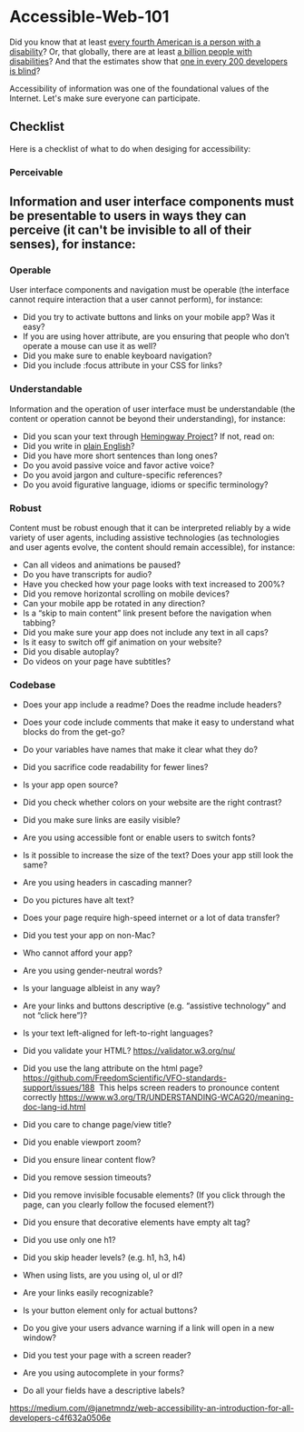 # Accessible-Web-101

Did you know that at least [every fourth American is a person with a disability](https://www.cdc.gov/media/releases/2018/p0816-disability.html)? Or, that globally, there are at least [a billion people with disabilities](https://www.worldbank.org/en/topic/disability)? And that the estimates show that [one in every 200 developers is blind](https://www.freecodecamp.org/news/73-of-programmers-are-web-developers-and-other-insights-from-stack-overflows-massive-2017-survey-89a13b11e370/)?

Accessibility of information was one of the foundational values of the Internet. Let's make sure everyone can participate.

## Checklist

Here is a checklist of what to do when desiging for accessibility:


### Perceivable
Information and user interface components must be presentable to users in ways they can perceive (it can't be invisible to all of their senses), for instance:
- 

### Operable
User interface components and navigation must be operable (the interface cannot require interaction that a user cannot perform), for instance:
- Did you try to activate buttons and links on your mobile app? Was it easy?
- If you are using hover attribute, are you ensuring that people who don’t operate a mouse can use it as well?
- Did you make sure to enable keyboard navigation?
- Did you include :focus attribute in your CSS for links?


### Understandable
Information and the operation of user interface must be understandable (the content or operation cannot be beyond their understanding), for instance:
- Did you scan your text through [Hemingway Project](http://www.hemingwayapp.com/)?
If not, read on:
- Did you write in [plain English](https://en.wikipedia.org/wiki/Plain_English)?
- Did you have more short sentences than long ones?
- Do you avoid passive voice and favor active voice?
- Do you avoid jargon and culture-specific references?
- Do you avoid figurative language, idioms or specific terminology?

### Robust 
Content must be robust enough that it can be interpreted reliably by a wide variety of user agents, including assistive technologies (as technologies and user agents evolve, the content should remain accessible), for instance:

- Can all videos and animations be paused?
- Do you have transcripts for audio?
- Have you checked how your page looks with text increased to 200%?
- Did you remove horizontal scrolling on mobile devices?
- Can your mobile app be rotated in any direction?
- Is a “skip to main content” link present before the navigation when tabbing?
- Did you make sure your app does not include any text in all caps?
- Is it easy to switch off gif animation on your website?
- Did you disable autoplay?
- Do videos on your page have subtitles?

### Codebase
- Does your app include a readme? Does the readme include headers?
- Does your code include comments that make it easy to understand what blocks do from the get-go?
- Do your variables have names that make it clear what they do?
- Did you sacrifice code readability for fewer lines?
- Is your app open source?


- Did you check whether colors on your website are the right contrast?
- Did you make sure links are easily visible?
- Are you using accessible font or enable users to switch fonts?
- Is it possible to increase the size of the text? Does your app still look the same?
- Are you using headers in cascading manner?
- Do you pictures have alt text?

- Does your page require high-speed internet or a lot of data transfer?
- Did you test your app on non-Mac?
- Who cannot afford your app?
- Are you using gender-neutral words?
- Is your language albleist in any way?
- Are your links and buttons descriptive (e.g. “assistive technology” and not “click here”)?
- Is your text left-aligned for left-to-right languages?
- Did you validate your HTML? https://validator.w3.org/nu/
- Did you use the lang attribute on the html page? https://github.com/FreedomScientific/VFO-standards-support/issues/188  This helps screen readers to pronounce content correctly https://www.w3.org/TR/UNDERSTANDING-WCAG20/meaning-doc-lang-id.html
- Did you care to change page/view title?
- Did you enable viewport zoom?
- Did you ensure linear content flow?
- Did you remove session timeouts?
- Did you remove invisible focusable elements? (If you click through the page, can you clearly follow the focused element?)
- Did you ensure that decorative elements have empty alt tag?
- Did you use only one h1?
- Did you skip header levels? (e.g. h1, h3, h4)
- When using lists, are you using ol, ul or dl?
- Are your links easily recognizable?
- Is your button element only for actual buttons?
- Do you give your users advance warning if a link will open in a new window?
- Did you test your page with a screen reader?
- Are you using autocomplete in your forms?
- Do all your fields have a descriptive labels?

https://medium.com/@janetmndz/web-accessibility-an-introduction-for-all-developers-c4f632a0506e